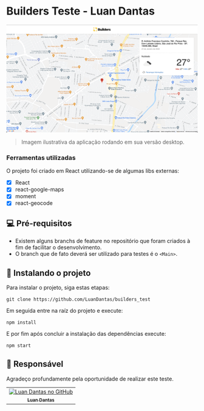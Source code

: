 # Builders Teste - Luan Dantas

<img src="https://github.com/LuanDantas/builders_test/blob/main/src/Assets/screen.png?raw=true" alt="exemplo imagem">

> Imagem ilustrativa da aplicação rodando em sua versão desktop.

### Ferramentas utilizadas

O projeto foi criado em React utilizando-se de algumas libs externas:

- [x] React
- [x] react-google-maps
- [x] moment
- [x] react-geocode

## 💻 Pré-requisitos

- Existem alguns branchs de feature no repositório que foram criados à fim de facilitar o desenvolvimento.
- O branch que de fato deverá ser utilizado para testes é o `<Main>`.

## 🚀 Instalando o projeto

Para instalar o projeto, siga estas etapas:

```
git clone https://github.com/LuanDantas/builders_test
```

Em seguida entre na raíz do projeto e execute:

```
npm install
```

E por fim após concluir a instalação das dependências execute:

```
npm start
```

## 🤝 Responsável

Agradeço profundamente pela oportunidade de realizar este teste.

<table>
  <tr>
    <td align="center">
      <a href="#">
        <img src="https://avatars.githubusercontent.com/u/26625622" width="100px;" alt="Luan Dantas no GitHub"/><br>
        <sub>
          <b>Luan Dantas</b>
        </sub>
      </a>
    </td>
  </tr>
</table>
